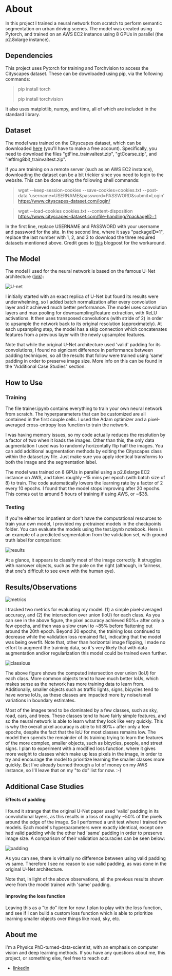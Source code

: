# About

In this project I trained a neural network from scratch to perform semantic segmentation on urban driving scenes. The model was created using Pytorch, and trained on an AWS EC2 instance using 8 GPUs in parallel (the p2.8xlarge instance).

## Dependencies

This project uses Pytorch for training and Torchvision to access the Cityscapes dataset. These can be downloaded using pip, via the following commands:

> pip install torch
>
> pip install torchvision

It also uses matplotlib, numpy, and time, all of which are included in the standard library.

## Dataset

The model was trained on the Cityscapes dataset, which can be downloaded [here](https://www.cityscapes-dataset.com/downloads/) (you'll have to make a free account). Specifically, you need to download the files "gtFine_trainvaltest.zip", "gtCoarse.zip", and "leftImg8bit_trainvaltest.zip". 

If you are training on a remote server (such as an AWS EC2 instance), downloading the dataset can be a bit trickier since you need to login to the website. This can be done using the following shell commands:

> wget --keep-session-cookies --save-cookies=cookies.txt --post-data 'username=USERNAME&password=PASSWORD&submit=Login' https://www.cityscapes-dataset.com/login/

> wget --load-cookies cookies.txt --content-disposition https://www.cityscapes-dataset.com/file-handling/?packageID=1

In the first line, replace USERNAME and PASSWORD with your username and password for the site. In the second line, where it says "packageID=1", replace the last number with 1, 2, and 3 to download the three required datasets mentioned above. Credit goes to [this](https://towardsdatascience.com/download-city-scapes-dataset-with-script-3061f87b20d7) blogpost for the workaround.

## The Model

The model I used for the neural network is based on the famous U-Net architecture ([link](https://arxiv.org/abs/1505.04597)):

![U-net](images/u-net-architecture.png)

I initially started with an exact replica of U-Net but found its results were underwhelming, so I added batch normalization after every convolution layer and it achieved much better performance. The model uses convolution layers and max pooling for downsampling/feature extraction, with ReLU activations. It then uses transposed convolutions (with stride of 2) in order to upsample the network back to its original resolution (approximately). At each upsampling step, the model has a skip connection which concatenates features from a previous layer with the newly upsampled features. 

Note that while the original U-Net architecture used 'valid' padding for its convolutions, I found no signicant difference in performance between padding techniques, so all the results that follow were trained using 'same' padding in order to preserve image size. More info on this can be found in the "Additional Case Studies" section.

## How to Use

### Training

The file trainer.ipynb contains everything to train your own neural network from scratch. The hyperparameters that can be customized are all contained in the first couple cells. I used the Adam optimizer and a pixel-averaged cross-entropy loss function to train the network.

I was having memory issues, so my code actually reduces the resolution by a factor of two when it loads the images. Other than this, the only data augmentation I used was to randomly horizontally flip half the images. You can add additional augmentation methods by editing the Cityscapes class within the dataset.py file. Just make sure you apply identical transforms to both the image and the segmentation label. 

The model was trained on 8 GPUs in parallel using a p2.8xlarge EC2 instance on AWS, and takes roughly ~15 mins per epoch (with batch size of 8) to train. The code automatically lowers the learning rate by a factor of 2 every 10 epochs. I found that the model stops improving after 20 epochs. This comes out to around 5 hours of training if using AWS, or ~$35.

### Testing

If you're either too impatient or don't have the computational resources to train your own model, I provided my pretrained models in the checkpoints folder. You can evaluate the models using the test.ipynb notebook. Here is an example of a predicted segmentation from the validation set, with ground truth label for comparison:

![results](images/results.png)

At a glance, it appears to classify most of the image correctly. It struggles with narrower objects, such as the pole on the right (although, in fairness, that one's difficult to see even with the human eye).

## Results/Observations

![metrics](images/metrics.png)

I tracked two metrics for evaluating my model: (1) a simple pixel-averaged accuracy, and (2) the intersection over union (IoU) for each class. As you can see in the above figure, the pixel accuracy achieved 80%+ after only a few epochs, and then was a slow crawl to ~85% before flattening out around the 20th epoch. Beyond 20 epochs, the training loss continued to decrease while the validation loss remained flat, indicating that the model was being overfit. Note that, other than horizontal image flipping, I made no effort to augment the traininig data, so it's very likely that with data augmentation and/or regularization this model could be trained even further.


![classious](images/classious.png)

The above figure shows the computed intersection over union (IoU) for each class. More common objects tend to have much better IoUs, which makes sense as the network has more training data to learn from. Additionally, smaller objects such as traffic lights, signs, bicycles tend to have worse IoUs, as these classes are impacted more by noise/small variations in boundary estimates. 

Most of the images tend to be dominated by a few classes, such as sky, road, cars, and trees. These classes tend to have fairly simple features, and so the neural network is able to learn what they look like very quickly. This is why the overall pixel accuracy is able to hit 80%+ after only a few epochs, despite the fact that the IoU for most classes remains low. The model then spends the remainder of its training trying to learn the features of the more complex, smaller objects, such as bicycles, people, and street signs. I plan to experiment with a modified loss function, where it gives more weight to classes which make up less pixels in the image, in order to try and encourage the model to prioritize learning the smaller classes more quickly. But I've already burned through a lot of money on my AWS instance, so I'll leave that on my "to do" list for now. :-)

## Additional Case Studies

#### Effects of padding

I found it strange that the original U-Net paper used 'valid' padding in its convolutional layers, as this results in a loss of roughly ~50% of the pixels around the edge of the image. So I performed a unit test where I trained two models. Each model's hyperparameters were exactly identical, except one had valid padding while the other had 'same' padding in order to preserve image size. A comparison of their validation accuracies can be seen below:

![padding](images/padding.png)

As you can see, there is virtually no difference between using valid padding vs same. Therefore I see no reason to use valid padding, as was done in the original U-Net architecture. 

Note that, in light of the above observations, all the previous results shown were from the model trained with 'same' padding.

#### Improving the loss function

Leaving this as a "to do" item for now. I plan to play with the loss function, and see if I can build a custom loss function which is able to prioritize learning smaller objects over things like road, sky, etc. 

## About me

I'm a Physics PhD-turned-data-scientist, with an emphasis on computer vision and deep learning methods. If you have any questions about me, this project, or something else, feel free to reach out:

* [linkedin](https://www.linkedin.com/in/jeffsrobertson/)
